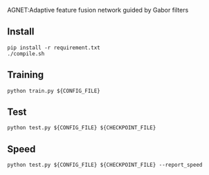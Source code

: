 AGNET:Adaptive feature fusion network guided by Gabor filters

## Install
```shell script
pip install -r requirement.txt
./compile.sh
```

## Training
```shell script
python train.py ${CONFIG_FILE}
```

## Test
```
python test.py ${CONFIG_FILE} ${CHECKPOINT_FILE}
```

## Speed
```shell script
python test.py ${CONFIG_FILE} ${CHECKPOINT_FILE} --report_speed
```
